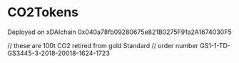 # CO2Tokens
Deployed on xDAIchain 0x040a78fb09280675e821B0275F91a2A1674030F5

// these are 100t CO2 retired from gold Standard
// order number GS1-1-TD-GS3445-3-2018-20018-1624-1723


